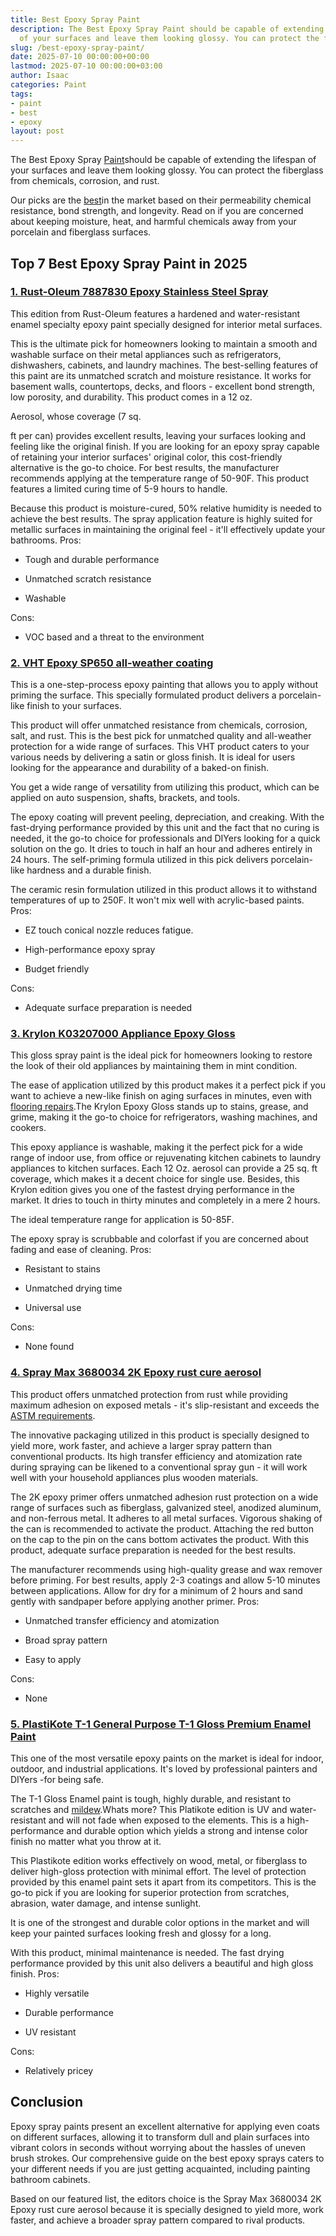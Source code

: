 ```yaml
---
title: Best Epoxy Spray Paint
description: The Best Epoxy Spray Paint should be capable of extending the lifespan
  of your surfaces and leave them looking glossy. You can protect the fiberglass from...
slug: /best-epoxy-spray-paint/
date: 2025-07-10 00:00:00+00:00
lastmod: 2025-07-10 00:00:00+03:00
author: Isaac
categories: Paint
tags:
- paint
- best
- epoxy
layout: post
---
```

The Best Epoxy Spray [Paint](https://pestpolicy.com/best-acrylic-paint-for-canvas/)should be capable of extending the lifespan of your surfaces and leave them looking glossy. You can protect the fiberglass from chemicals, corrosion, and rust.

Our picks are the [best](https://pestpolicy.com/best-acrylic-paint-for-pouring/)in the market based on their permeability chemical resistance, bond strength, and longevity. Read on if you are concerned about keeping moisture, heat, and harmful chemicals away from your porcelain and fiberglass surfaces.

## Top 7 Best Epoxy Spray Paint in 2025

###  [1. Rust-Oleum 7887830 Epoxy Stainless Steel Spray](https://www.amazon.com/dp/B0009XB3JU/?tag=p-policy-20)

This edition from Rust-Oleum features a hardened and water-resistant enamel specialty epoxy paint specially designed for interior metal surfaces.

This is the ultimate pick for homeowners looking to maintain a smooth and washable surface on their metal appliances such as refrigerators, dishwashers, cabinets, and laundry machines. The best-selling features of this paint are its unmatched scratch and moisture resistance. It works for basement walls, countertops, decks, and floors - excellent bond strength, low porosity, and durability. This product comes in a 12 oz.

Aerosol, whose coverage (7 sq.

ft per can) provides excellent results, leaving your surfaces looking and feeling like the original finish. If you are looking for an epoxy spray capable of retaining your interior surfaces' original color, this cost-friendly alternative is the go-to choice. For best results, the manufacturer recommends applying at the temperature range of 50-90F. This product features a limited curing time of 5-9 hours to handle.

Because this product is moisture-cured, 50% relative humidity is needed to achieve the best results. The spray application feature is highly suited for metallic surfaces in maintaining the original feel - it'll effectively update your bathrooms.
Pros:

- Tough and durable performance

- Unmatched scratch resistance

- Washable

Cons:

- VOC based and a threat to the environment

###  [2. VHT Epoxy SP650 all-weather coating](https://www.amazon.com/dp/B0006HPL3I/?tag=p-policy-20)

This is a one-step-process epoxy painting that allows you to apply without priming the surface. This specially formulated product delivers a porcelain-like finish to your surfaces.

This product will offer unmatched resistance from chemicals, corrosion, salt, and rust. This is the best pick for unmatched quality and all-weather protection for a wide range of surfaces. This VHT product caters to your various needs by delivering a satin or gloss finish. It is ideal for users looking for the appearance and durability of a baked-on finish.

You get a wide range of versatility from utilizing this product, which can be applied on auto suspension, shafts, brackets, and tools.

The epoxy coating will prevent peeling, depreciation, and creaking. With the fast-drying performance provided by this unit and the fact that no curing is needed, it the go-to choice for professionals and DIYers looking for a quick solution on the go. It dries to touch in half an hour and adheres entirely in 24 hours. The self-priming formula utilized in this pick delivers porcelain-like hardness and a durable finish.

The ceramic resin formulation utilized in this product allows it to withstand temperatures of up to 250F. It won't mix well with acrylic-based paints.
Pros:

- EZ touch conical nozzle reduces fatigue.

- High-performance epoxy spray

- Budget friendly

Cons:

- Adequate surface preparation is needed

###  [3. Krylon K03207000 Appliance Epoxy Gloss](https://www.amazon.com/dp/B00397TJTY/?tag=p-policy-20)

This gloss spray paint is the ideal pick for homeowners looking to restore the look of their old appliances by maintaining them in mint condition.

The ease of application utilized by this product makes it a perfect pick if you want to achieve a new-like finish on aging surfaces in minutes, even with [flooring repairs](https://www.familyhandyman.com/project/patch-a-hardwood-floor/).The Krylon Epoxy Gloss stands up to stains, grease, and grime, making it the go-to choice for refrigerators, washing machines, and cookers.

This epoxy appliance is washable, making it the perfect pick for a wide range of indoor use, from office or rejuvenating kitchen cabinets to laundry appliances to kitchen surfaces. Each 12 Oz. aerosol can provide a 25 sq. ft coverage, which makes it a decent choice for single use. Besides, this Krylon edition gives you one of the fastest drying performance in the market. It dries to touch in thirty minutes and completely in a mere 2 hours.

The ideal temperature range for application is 50-85F.

The epoxy spray is scrubbable and colorfast if you are concerned about fading and ease of cleaning.
Pros:

- Resistant to stains

- Unmatched drying time

- Universal use

Cons:

- None found

###  [4. Spray Max 3680034 2K Epoxy rust cure aerosol](https://www.amazon.com/dp/B07CXPQ814/?tag=p-policy-20)

This product offers unmatched protection from rust while providing maximum adhesion on exposed metals - it's slip-resistant and exceeds the [ASTM requirements](https://www.astm.org/).

The innovative packaging utilized in this product is specially designed to yield more, work faster, and achieve a larger spray pattern than conventional products. Its high transfer efficiency and atomization rate during spraying can be likened to a conventional spray gun - it will work well with your household appliances plus wooden materials.

The 2K epoxy primer offers unmatched adhesion rust protection on a wide range of surfaces such as fiberglass, galvanized steel, anodized aluminum, and non-ferrous metal. It adheres to all metal surfaces. Vigorous shaking of the can is recommended to activate the product. Attaching the red button on the cap to the pin on the cans bottom activates the product. With this product, adequate surface preparation is needed for the best results.

The manufacturer recommends using high-quality grease and wax remover before priming. For best results, apply 2-3 coatings and allow 5-10 minutes between applications. Allow for dry for a minimum of 2 hours and sand gently with sandpaper before applying another primer.
Pros:

- Unmatched transfer efficiency and atomization

- Broad spray pattern

- Easy to apply

Cons:

- None

###  [5. PlastiKote T-1 General Purpose T-1 Gloss Premium Enamel Paint](https://www.amazon.com/dp/B000CPI1VI/?tag=p-policy-20)

This one of the most versatile epoxy paints on the market is ideal for indoor, outdoor, and industrial applications. It's loved by professional painters and DIYers -for being safe.

The T-1 Gloss Enamel paint is tough, highly durable, and resistant to scratches and [mildew](https://pestpolicy.com/mildew-resistant-paints/).Whats more? This Platikote edition is UV and water-resistant and will not fade when exposed to the elements. This is a high-performance and durable option which yields a strong and intense color finish no matter what you throw at it.

This Plastikote edition works effectively on wood, metal, or fiberglass to deliver high-gloss protection with minimal effort. The level of protection provided by this enamel paint sets it apart from its competitors. This is the go-to pick if you are looking for superior protection from scratches, abrasion, water damage, and intense sunlight.

It is one of the strongest and durable color options in the market and will keep your painted surfaces looking fresh and glossy for a long.

With this product, minimal maintenance is needed. The fast drying performance provided by this unit also delivers a beautiful and high gloss finish.
Pros:

- Highly versatile

- Durable performance

- UV resistant

Cons:

- Relatively pricey

##  Conclusion

Epoxy spray paints present an excellent alternative for applying even coats on different surfaces, allowing it to transform dull and plain surfaces into vibrant colors in seconds without worrying about the hassles of uneven brush strokes. Our comprehensive guide on the best epoxy sprays caters to your different needs if you are just getting acquainted, including painting bathroom cabinets.

Based on our featured list, the editors choice is the Spray Max 3680034 2K Epoxy rust cure aerosol because it is specially designed to yield more, work faster, and achieve a broader spray pattern compared to rival products.